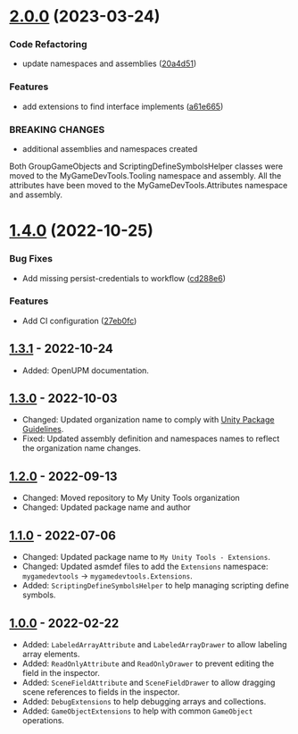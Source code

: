 # [2.0.0](https://github.com/mygamedevtools/extensions/compare/1.4.0...2.0.0) (2023-03-24)


### Code Refactoring

* update namespaces and assemblies ([20a4d51](https://github.com/mygamedevtools/extensions/commit/20a4d518af09d473851f891eec70a1a73282ab0f))


### Features

* add extensions to find interface implements ([a61e665](https://github.com/mygamedevtools/extensions/commit/a61e665e83365c2c43e896f6edccfbfcf76a1154))


### BREAKING CHANGES

* additional assemblies and namespaces created

Both GroupGameObjects and ScriptingDefineSymbolsHelper classes were moved to the MyGameDevTools.Tooling namespace and assembly. All the attributes have been moved to the MyGameDevTools.Attributes namespace and assembly.

# [1.4.0](https://github.com/mygamedevtools/extensions/compare/1.3.1...1.4.0) (2022-10-25)


### Bug Fixes

* Add missing persist-credentials to workflow ([cd288e6](https://github.com/mygamedevtools/extensions/commit/cd288e6edaa8ff57c1eb6dbe8c59ed5083669d7e))


### Features

* Add CI configuration ([27eb0fc](https://github.com/mygamedevtools/extensions/commit/27eb0fcbff3c8ee864757f1e54c95014b18f6505))

## [1.3.1] - 2022-10-24
- Added: OpenUPM documentation.

## [1.3.0] - 2022-10-03
- Changed: Updated organization name to comply with [Unity Package Guidelines](https://unity.com/legal/terms-of-service/software/package-guidelines).
- Fixed: Updated assembly definition and namespaces names to reflect the organization name changes.

## [1.2.0] - 2022-09-13
- Changed: Moved repository to My Unity Tools organization
- Changed: Updated package name and author 

## [1.1.0] - 2022-07-06
- Changed: Updated package name to `My Unity Tools - Extensions`.
- Changed: Updated asmdef files to add the `Extensions` namespace: `mygamedevtools` -> `mygamedevtools.Extensions`.
- Added: `ScriptingDefineSymbolsHelper` to help managing scripting define symbols.

## [1.0.0] - 2022-02-22
- Added: `LabeledArrayAttribute` and `LabeledArrayDrawer` to allow labeling array elements.
- Added: `ReadOnlyAttribute` and `ReadOnlyDrawer` to prevent editing the field in the inspector.
- Added: `SceneFieldAttribute` and `SceneFieldDrawer` to allow dragging scene references to fields in the inspector.
- Added: `DebugExtensions` to help debugging arrays and collections.
- Added: `GameObjectExtensions` to help with common `GameObject` operations.

[1.3.1]: https://github.com/mygamedevtools/extensions/compare/1.3.0...1.3.1
[1.3.0]: https://github.com/mygamedevtools/extensions/compare/1.2.0...1.3.0
[1.2.0]: https://github.com/mygamedevtools/extensions/compare/1.1.0...1.2.0
[1.1.0]: https://github.com/mygamedevtools/extensions/compare/1.0.0...1.1.0
[1.0.0]: https://github.com/mygamedevtools/extensions/compare/593b818...1.0.0
